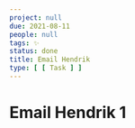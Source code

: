 ```yaml
---
project: null
due: 2021-08-11
people: null
tags: ✨
status: done
title: Email Hendrik
type: [ [ Task ] ]
---
```


# Email Hendrik 1